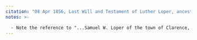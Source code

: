 ```yaml
---
citation: "08 Apr 1856, Last Will and Testament of Luther Loper, ancestry.com."
notes: >-

  - Note the reference to "...Samuel W. Loper of the town of Clarence, Erie Co. New York all of full age."
---
```



